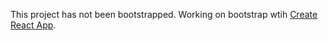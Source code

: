 This project has not been bootstrapped. Working on bootstrap wtih [Create React App](https://github.com/facebook/create-react-app).
